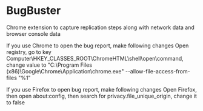 # BugBuster
Chrome extension to capture replication steps along with network data and browser console data

If you use Chrome to open the bug report, make following changes
Open registry, go to key Computer\HKEY_CLASSES_ROOT\ChromeHTML\shell\open\command, change value to 
"C:\Program Files (x86)\Google\Chrome\Application\chrome.exe" --allow-file-access-from-files "%1"

If you use Firefox to open bug report, make following changes
Open Firefox, then open about:config, then search for privacy.file_unique_origin, change it to false